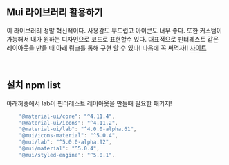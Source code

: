 ## Mui 라이브러리 활용하기

이 라이브러리 정말 혁신적이다. 사용감도 부드럽고 아이콘도 너무 좋다. 또한 커스텀이 가능해서 내가 원하는 디자인으로 코드로 표현할수 있다.
대표적으로 핀터레스트 같은 레이아웃을 만들 때 아래 링크를 통해 구현 할 수 있다! 다음에 꼭 써먹자!!
[사이트](https://mui.com/material-ui/react-masonry/)

<br />

## 설치 npm list

아래꺼중에서 lab이 핀터레스트 레이아웃을 만들때 필요한 패키지!

```js
    "@material-ui/core": "^4.11.4",
    "@material-ui/icons": "^4.11.2",
    "@material-ui/lab": "^4.0.0-alpha.61",
    "@mui/icons-material": "^5.0.4",
    "@mui/lab": "^5.0.0-alpha.92",
    "@mui/material": "^5.0.4",
    "@mui/styled-engine": "^5.0.1",
```
